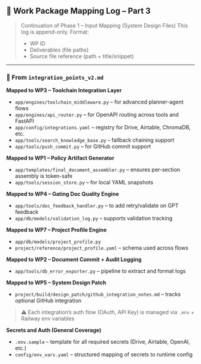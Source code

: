 ## 🧩 Work Package Mapping Log – Part 3

> Continuation of Phase 1 – Input Mapping (System Design Files)
> This log is append-only. Format:
> - WP ID
> - Deliverables (file paths)
> - Source file reference (path + title/snippet)

---

### 🔹 From `integration_points_v2.md`

**Mapped to WP3 – Toolchain Integration Layer**
- `app/engines/toolchain_middleware.py` – for advanced planner-agent flows
- `app/engines/api_router.py` – for OpenAPI routing across tools and FastAPI
- `app/config/integrations.yaml` – registry for Drive, Airtable, ChromaDB, etc.
- `app/tools/search_knowledge_base.py` – fallback chaining support
- `app/tools/push_commit.py` – for GitHub commit support

**Mapped to WP1 – Policy Artifact Generator**
- `app/templates/final_document_assembler.py` – ensures per-section assembly is token-safe
- `app/tools/session_store.py` – for local YAML snapshots

**Mapped to WP4 – Gating Doc Quality Engine**
- `app/tools/doc_feedback_handler.py` – to add retry/validate on GPT feedback
- `app/db/models/validation_log.py` – supports validation tracking

**Mapped to WP7 – Project Profile Engine**
- `app/db/models/project_profile.py`
- `project/reference/project_profile.yaml` – schema used across flows

**Mapped to WP2 – Document Commit + Audit Logging**
- `app/tools/db_error_exporter.py` – pipeline to extract and format logs

**Mapped to WP5 – System Design Patch**
- `project/build/design_patch/github_integration_notes.md` – tracks optional GitHub integration

> ⚠️ Each integration’s auth flow (OAuth, API Key) is managed via `.env` + Railway env variables

**Secrets and Auth (General Coverage)**
- `.env.sample` – template for all required secrets (Drive, Airtable, OpenAI, etc.)
- `config/env_vars.yaml` – structured mapping of secrets to runtime config